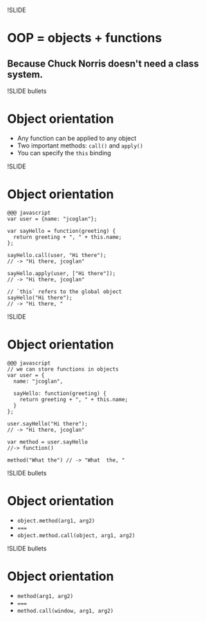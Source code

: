 !SLIDE
# OOP = objects + functions
## Because Chuck Norris doesn't need a class system.


!SLIDE bullets
# Object orientation

* Any function can be applied to any object
* Two important methods: `call()` and `apply()`
* You can specify the `this` binding


!SLIDE
# Object orientation

    @@@ javascript
    var user = {name: "jcoglan"};
    
    var sayHello = function(greeting) {
      return greeting + ", " + this.name;
    };
    
    sayHello.call(user, "Hi there");
    // -> "Hi there, jcoglan"
    
    sayHello.apply(user, ["Hi there"]);
    // -> "Hi there, jcoglan"
    
    // `this` refers to the global object
    sayHello("Hi there");
    // -> "Hi there, "


!SLIDE
# Object orientation

    @@@ javascript
    // we can store functions in objects
    var user = {
      name: "jcoglan",
      
      sayHello: function(greeting) {
        return greeting + ", " + this.name;
      }
    };
    
    user.sayHello("Hi there");
    // -> "Hi there, jcoglan"
    
    var method = user.sayHello
    //-> function()
    
    method("What the") // -> "What  the, "


!SLIDE bullets
# Object orientation

* `object.method(arg1, arg2)`
* `===`
* `object.method.call(object, arg1, arg2)`


!SLIDE bullets
# Object orientation

* `method(arg1, arg2)`
* `===`
* `method.call(window, arg1, arg2)`

